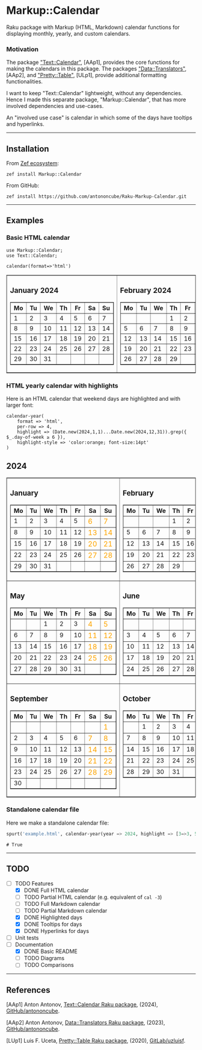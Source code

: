 # Markup::Calendar

Raku package with Markup (HTML, Markdown) calendar functions for displaying monthly, yearly, and custom calendars.

### Motivation

The package 
["Text::Calendar"](https://raku.land/zef:antononcube/Text::Calendar), [AAp1], 
provides the core functions for making the calendars in this package.
The packages 
["Data::Translators"](https://raku.land/zef:antononcube/Data::Translators), [AAp2], and 
["Pretty::Table"](https://raku.land/cpan:ANTONOV/Pretty::Table), [ULp1],
provide additional formatting functionalities.

I want to keep "Text::Calendar" lightweight, without any dependencies. Hence I made this separate 
package, "Markup::Calendar", that has more involved dependencies and use-cases.

An "involved use case" is calendar in which some of the days have tooltips and hyperlinks. 

-----

## Installation

From [Zef ecosystem](https://raku.land):

```
zef install Markup::Calendar
```

From GitHub:

```
zef install https://github.com/antononcube/Raku-Markup-Calendar.git
```

-----

## Examples

### Basic HTML calendar

```raku, results=asis
use Markup::Calendar;
use Text::Calendar;

calendar(format=>'html')
```
<style>td { vertical-align: top;a}</style><table border="1"><tbody><tr><td><h3>January 2024</h3><table border="1"><thead><tr><th>Mo</th><th>Tu</th><th>We</th><th>Th</th><th>Fr</th><th>Sa</th><th>Su</th></tr></thead><tbody><tr><td>1</td><td>2</td><td>3</td><td>4</td><td>5</td><td>6</td><td>7</td></tr><tr><td>8</td><td>9</td><td>10</td><td>11</td><td>12</td><td>13</td><td>14</td></tr><tr><td>15</td><td>16</td><td>17</td><td>18</td><td>19</td><td>20</td><td>21</td></tr><tr><td>22</td><td>23</td><td>24</td><td>25</td><td>26</td><td>27</td><td>28</td></tr><tr><td>29</td><td>30</td><td>31</td><td>  </td><td>  </td><td>  </td><td>  </td></tr></tbody></table></td><td><h3>February 2024</h3><table border="1"><thead><tr><th>Mo</th><th>Tu</th><th>We</th><th>Th</th><th>Fr</th><th>Sa</th><th>Su</th></tr></thead><tbody><tr><td>  </td><td>  </td><td>  </td><td>1</td><td>2</td><td>3</td><td>4</td></tr><tr><td>5</td><td>6</td><td>7</td><td>8</td><td>9</td><td>10</td><td>11</td></tr><tr><td>12</td><td>13</td><td>14</td><td>15</td><td>16</td><td>17</td><td>18</td></tr><tr><td>19</td><td>20</td><td>21</td><td>22</td><td>23</td><td>24</td><td>25</td></tr><tr><td>26</td><td>27</td><td>28</td><td>29</td><td>  </td><td>  </td><td>  </td></tr></tbody></table></td><td><h3>March 2024</h3><table border="1"><thead><tr><th>Mo</th><th>Tu</th><th>We</th><th>Th</th><th>Fr</th><th>Sa</th><th>Su</th></tr></thead><tbody><tr><td>  </td><td>  </td><td>  </td><td>  </td><td>1</td><td>2</td><td>3</td></tr><tr><td>4</td><td>5</td><td>6</td><td>7</td><td>8</td><td>9</td><td>10</td></tr><tr><td>11</td><td>12</td><td>13</td><td>14</td><td>15</td><td>16</td><td>17</td></tr><tr><td>18</td><td>19</td><td>20</td><td>21</td><td>22</td><td>23</td><td>24</td></tr><tr><td>25</td><td>26</td><td>27</td><td>28</td><td>29</td><td>30</td><td>31</td></tr></tbody></table></td></tr></tbody></table>


### HTML yearly calendar with highlights 

Here is an HTML calendar that weekend days are highlighted and with larger font:

```raku, results=asis
calendar-year(
    format => 'html', 
    per-row => 4, 
    highlight => (Date.new(2024,1,1)...Date.new(2024,12,31)).grep({ $_.day-of-week ≥ 6 }),
    highlight-style => 'color:orange; font-size:14pt'
)
```
<h2>2024</h2><style>td { vertical-align: top;a}</style><table border="1"><tbody><tr><td><h3>January </h3><table border="1"><thead><tr><th>Mo</th><th>Tu</th><th>We</th><th>Th</th><th>Fr</th><th>Sa</th><th>Su</th></tr></thead><tbody><tr><td>1</td><td>2</td><td>3</td><td>4</td><td>5</td><td><span style="color:orange; font-size:14pt">6</span></td><td><span style="color:orange; font-size:14pt">7</span></td></tr><tr><td>8</td><td>9</td><td>10</td><td>11</td><td>12</td><td><span style="color:orange; font-size:14pt">13</span></td><td><span style="color:orange; font-size:14pt">14</span></td></tr><tr><td>15</td><td>16</td><td>17</td><td>18</td><td>19</td><td><span style="color:orange; font-size:14pt">20</span></td><td><span style="color:orange; font-size:14pt">21</span></td></tr><tr><td>22</td><td>23</td><td>24</td><td>25</td><td>26</td><td><span style="color:orange; font-size:14pt">27</span></td><td><span style="color:orange; font-size:14pt">28</span></td></tr><tr><td>29</td><td>30</td><td>31</td><td>  </td><td>  </td><td>  </td><td>  </td></tr></tbody></table></td><td><h3>February </h3><table border="1"><thead><tr><th>Mo</th><th>Tu</th><th>We</th><th>Th</th><th>Fr</th><th>Sa</th><th>Su</th></tr></thead><tbody><tr><td>  </td><td>  </td><td>  </td><td>1</td><td>2</td><td><span style="color:orange; font-size:14pt">3</span></td><td><span style="color:orange; font-size:14pt">4</span></td></tr><tr><td>5</td><td>6</td><td>7</td><td>8</td><td>9</td><td><span style="color:orange; font-size:14pt">10</span></td><td><span style="color:orange; font-size:14pt">11</span></td></tr><tr><td>12</td><td>13</td><td>14</td><td>15</td><td>16</td><td><span style="color:orange; font-size:14pt">17</span></td><td><span style="color:orange; font-size:14pt">18</span></td></tr><tr><td>19</td><td>20</td><td>21</td><td>22</td><td>23</td><td><span style="color:orange; font-size:14pt">24</span></td><td><span style="color:orange; font-size:14pt">25</span></td></tr><tr><td>26</td><td>27</td><td>28</td><td>29</td><td>  </td><td>  </td><td>  </td></tr></tbody></table></td><td><h3>March </h3><table border="1"><thead><tr><th>Mo</th><th>Tu</th><th>We</th><th>Th</th><th>Fr</th><th>Sa</th><th>Su</th></tr></thead><tbody><tr><td>  </td><td>  </td><td>  </td><td>  </td><td>1</td><td><span style="color:orange; font-size:14pt">2</span></td><td><span style="color:orange; font-size:14pt">3</span></td></tr><tr><td>4</td><td>5</td><td>6</td><td>7</td><td>8</td><td><span style="color:orange; font-size:14pt">9</span></td><td><span style="color:orange; font-size:14pt">10</span></td></tr><tr><td>11</td><td>12</td><td>13</td><td>14</td><td>15</td><td><span style="color:orange; font-size:14pt">16</span></td><td><span style="color:orange; font-size:14pt">17</span></td></tr><tr><td>18</td><td>19</td><td>20</td><td>21</td><td>22</td><td><span style="color:orange; font-size:14pt">23</span></td><td><span style="color:orange; font-size:14pt">24</span></td></tr><tr><td>25</td><td>26</td><td>27</td><td>28</td><td>29</td><td><span style="color:orange; font-size:14pt">30</span></td><td><span style="color:orange; font-size:14pt">31</span></td></tr></tbody></table></td><td><h3>April </h3><table border="1"><thead><tr><th>Mo</th><th>Tu</th><th>We</th><th>Th</th><th>Fr</th><th>Sa</th><th>Su</th></tr></thead><tbody><tr><td>1</td><td>2</td><td>3</td><td>4</td><td>5</td><td><span style="color:orange; font-size:14pt">6</span></td><td><span style="color:orange; font-size:14pt">7</span></td></tr><tr><td>8</td><td>9</td><td>10</td><td>11</td><td>12</td><td><span style="color:orange; font-size:14pt">13</span></td><td><span style="color:orange; font-size:14pt">14</span></td></tr><tr><td>15</td><td>16</td><td>17</td><td>18</td><td>19</td><td><span style="color:orange; font-size:14pt">20</span></td><td><span style="color:orange; font-size:14pt">21</span></td></tr><tr><td>22</td><td>23</td><td>24</td><td>25</td><td>26</td><td><span style="color:orange; font-size:14pt">27</span></td><td><span style="color:orange; font-size:14pt">28</span></td></tr><tr><td>29</td><td>30</td><td>  </td><td>  </td><td>  </td><td>  </td><td>  </td></tr></tbody></table></td></tr><tr><td><h3>May </h3><table border="1"><thead><tr><th>Mo</th><th>Tu</th><th>We</th><th>Th</th><th>Fr</th><th>Sa</th><th>Su</th></tr></thead><tbody><tr><td>  </td><td>  </td><td>1</td><td>2</td><td>3</td><td><span style="color:orange; font-size:14pt">4</span></td><td><span style="color:orange; font-size:14pt">5</span></td></tr><tr><td>6</td><td>7</td><td>8</td><td>9</td><td>10</td><td><span style="color:orange; font-size:14pt">11</span></td><td><span style="color:orange; font-size:14pt">12</span></td></tr><tr><td>13</td><td>14</td><td>15</td><td>16</td><td>17</td><td><span style="color:orange; font-size:14pt">18</span></td><td><span style="color:orange; font-size:14pt">19</span></td></tr><tr><td>20</td><td>21</td><td>22</td><td>23</td><td>24</td><td><span style="color:orange; font-size:14pt">25</span></td><td><span style="color:orange; font-size:14pt">26</span></td></tr><tr><td>27</td><td>28</td><td>29</td><td>30</td><td>31</td><td>  </td><td>  </td></tr></tbody></table></td><td><h3>June </h3><table border="1"><thead><tr><th>Mo</th><th>Tu</th><th>We</th><th>Th</th><th>Fr</th><th>Sa</th><th>Su</th></tr></thead><tbody><tr><td>  </td><td>  </td><td>  </td><td>  </td><td>  </td><td><span style="color:orange; font-size:14pt">1</span></td><td><span style="color:orange; font-size:14pt">2</span></td></tr><tr><td>3</td><td>4</td><td>5</td><td>6</td><td>7</td><td><span style="color:orange; font-size:14pt">8</span></td><td><span style="color:orange; font-size:14pt">9</span></td></tr><tr><td>10</td><td>11</td><td>12</td><td>13</td><td>14</td><td><span style="color:orange; font-size:14pt">15</span></td><td><span style="color:orange; font-size:14pt">16</span></td></tr><tr><td>17</td><td>18</td><td>19</td><td>20</td><td>21</td><td><span style="color:orange; font-size:14pt">22</span></td><td><span style="color:orange; font-size:14pt">23</span></td></tr><tr><td>24</td><td>25</td><td>26</td><td>27</td><td>28</td><td><span style="color:orange; font-size:14pt">29</span></td><td><span style="color:orange; font-size:14pt">30</span></td></tr></tbody></table></td><td><h3>July </h3><table border="1"><thead><tr><th>Mo</th><th>Tu</th><th>We</th><th>Th</th><th>Fr</th><th>Sa</th><th>Su</th></tr></thead><tbody><tr><td>1</td><td>2</td><td>3</td><td>4</td><td>5</td><td><span style="color:orange; font-size:14pt">6</span></td><td><span style="color:orange; font-size:14pt">7</span></td></tr><tr><td>8</td><td>9</td><td>10</td><td>11</td><td>12</td><td><span style="color:orange; font-size:14pt">13</span></td><td><span style="color:orange; font-size:14pt">14</span></td></tr><tr><td>15</td><td>16</td><td>17</td><td>18</td><td>19</td><td><span style="color:orange; font-size:14pt">20</span></td><td><span style="color:orange; font-size:14pt">21</span></td></tr><tr><td>22</td><td>23</td><td>24</td><td>25</td><td>26</td><td><span style="color:orange; font-size:14pt">27</span></td><td><span style="color:orange; font-size:14pt">28</span></td></tr><tr><td>29</td><td>30</td><td>31</td><td>  </td><td>  </td><td>  </td><td>  </td></tr></tbody></table></td><td><h3>August </h3><table border="1"><thead><tr><th>Mo</th><th>Tu</th><th>We</th><th>Th</th><th>Fr</th><th>Sa</th><th>Su</th></tr></thead><tbody><tr><td>  </td><td>  </td><td>  </td><td>1</td><td>2</td><td><span style="color:orange; font-size:14pt">3</span></td><td><span style="color:orange; font-size:14pt">4</span></td></tr><tr><td>5</td><td>6</td><td>7</td><td>8</td><td>9</td><td><span style="color:orange; font-size:14pt">10</span></td><td><span style="color:orange; font-size:14pt">11</span></td></tr><tr><td>12</td><td>13</td><td>14</td><td>15</td><td>16</td><td><span style="color:orange; font-size:14pt">17</span></td><td><span style="color:orange; font-size:14pt">18</span></td></tr><tr><td>19</td><td>20</td><td>21</td><td>22</td><td>23</td><td><span style="color:orange; font-size:14pt">24</span></td><td><span style="color:orange; font-size:14pt">25</span></td></tr><tr><td>26</td><td>27</td><td>28</td><td>29</td><td>30</td><td><span style="color:orange; font-size:14pt">31</span></td><td>  </td></tr></tbody></table></td></tr><tr><td><h3>September </h3><table border="1"><thead><tr><th>Mo</th><th>Tu</th><th>We</th><th>Th</th><th>Fr</th><th>Sa</th><th>Su</th></tr></thead><tbody><tr><td>  </td><td>  </td><td>  </td><td>  </td><td>  </td><td>  </td><td><span style="color:orange; font-size:14pt">1</span></td></tr><tr><td>2</td><td>3</td><td>4</td><td>5</td><td>6</td><td><span style="color:orange; font-size:14pt">7</span></td><td><span style="color:orange; font-size:14pt">8</span></td></tr><tr><td>9</td><td>10</td><td>11</td><td>12</td><td>13</td><td><span style="color:orange; font-size:14pt">14</span></td><td><span style="color:orange; font-size:14pt">15</span></td></tr><tr><td>16</td><td>17</td><td>18</td><td>19</td><td>20</td><td><span style="color:orange; font-size:14pt">21</span></td><td><span style="color:orange; font-size:14pt">22</span></td></tr><tr><td>23</td><td>24</td><td>25</td><td>26</td><td>27</td><td><span style="color:orange; font-size:14pt">28</span></td><td><span style="color:orange; font-size:14pt">29</span></td></tr><tr><td>30</td><td>  </td><td>  </td><td>  </td><td>  </td><td>  </td><td>  </td></tr></tbody></table></td><td><h3>October </h3><table border="1"><thead><tr><th>Mo</th><th>Tu</th><th>We</th><th>Th</th><th>Fr</th><th>Sa</th><th>Su</th></tr></thead><tbody><tr><td>  </td><td>1</td><td>2</td><td>3</td><td>4</td><td><span style="color:orange; font-size:14pt">5</span></td><td><span style="color:orange; font-size:14pt">6</span></td></tr><tr><td>7</td><td>8</td><td>9</td><td>10</td><td>11</td><td><span style="color:orange; font-size:14pt">12</span></td><td><span style="color:orange; font-size:14pt">13</span></td></tr><tr><td>14</td><td>15</td><td>16</td><td>17</td><td>18</td><td><span style="color:orange; font-size:14pt">19</span></td><td><span style="color:orange; font-size:14pt">20</span></td></tr><tr><td>21</td><td>22</td><td>23</td><td>24</td><td>25</td><td><span style="color:orange; font-size:14pt">26</span></td><td><span style="color:orange; font-size:14pt">27</span></td></tr><tr><td>28</td><td>29</td><td>30</td><td>31</td><td>  </td><td>  </td><td>  </td></tr></tbody></table></td><td><h3>November </h3><table border="1"><thead><tr><th>Mo</th><th>Tu</th><th>We</th><th>Th</th><th>Fr</th><th>Sa</th><th>Su</th></tr></thead><tbody><tr><td>  </td><td>  </td><td>  </td><td>  </td><td>1</td><td><span style="color:orange; font-size:14pt">2</span></td><td><span style="color:orange; font-size:14pt">3</span></td></tr><tr><td>4</td><td>5</td><td>6</td><td>7</td><td>8</td><td><span style="color:orange; font-size:14pt">9</span></td><td><span style="color:orange; font-size:14pt">10</span></td></tr><tr><td>11</td><td>12</td><td>13</td><td>14</td><td>15</td><td><span style="color:orange; font-size:14pt">16</span></td><td><span style="color:orange; font-size:14pt">17</span></td></tr><tr><td>18</td><td>19</td><td>20</td><td>21</td><td>22</td><td><span style="color:orange; font-size:14pt">23</span></td><td><span style="color:orange; font-size:14pt">24</span></td></tr><tr><td>25</td><td>26</td><td>27</td><td>28</td><td>29</td><td><span style="color:orange; font-size:14pt">30</span></td><td>  </td></tr></tbody></table></td><td><h3>December </h3><table border="1"><thead><tr><th>Mo</th><th>Tu</th><th>We</th><th>Th</th><th>Fr</th><th>Sa</th><th>Su</th></tr></thead><tbody><tr><td>  </td><td>  </td><td>  </td><td>  </td><td>  </td><td>  </td><td><span style="color:orange; font-size:14pt">1</span></td></tr><tr><td>2</td><td>3</td><td>4</td><td>5</td><td>6</td><td><span style="color:orange; font-size:14pt">7</span></td><td><span style="color:orange; font-size:14pt">8</span></td></tr><tr><td>9</td><td>10</td><td>11</td><td>12</td><td>13</td><td><span style="color:orange; font-size:14pt">14</span></td><td><span style="color:orange; font-size:14pt">15</span></td></tr><tr><td>16</td><td>17</td><td>18</td><td>19</td><td>20</td><td><span style="color:orange; font-size:14pt">21</span></td><td><span style="color:orange; font-size:14pt">22</span></td></tr><tr><td>23</td><td>24</td><td>25</td><td>26</td><td>27</td><td><span style="color:orange; font-size:14pt">28</span></td><td><span style="color:orange; font-size:14pt">29</span></td></tr><tr><td>30</td><td>31</td><td>  </td><td>  </td><td>  </td><td>  </td><td>  </td></tr></tbody></table></td></tr></tbody></table>


### Standalone calendar file

Here we make a standalone calendar file:

```raku
spurt('example.html', calendar-year(year => 2024, highlight => [3=>3, 5=>24, 9=>9], highlight-style=>'color:red', format=>'html'))
```
```
# True
```

------

## TODO

- [ ] TODO Features
  - [X] DONE Full HTML calendar 
  - [ ] TODO Partial HTML calendar (e.g. equivalent of `cal -3`) 
  - [ ] TODO Full Markdown calendar
  - [ ] TODO Partial Markdown calendar
  - [X] DONE Highlighted days
  - [X] DONE Tooltips for days
  - [X] DONE Hyperlinks for days
- [ ] Unit tests
- [ ] Documentation
  - [X] DONE Basic README
  - [ ] TODO Diagrams
  - [ ] TODO Comparisons

------

## References 

[AAp1] Anton Antonov,
[Text::Calendar Raku package](https://github.com/antononcube/Raku-Text-Calendar),
(2024),
[GitHub/antononcube](https://github.com/antononcube).

[AAp2] Anton Antonov,
[Data::Translators Raku package](https://github.com/antononcube/Raku-Data-Translators),
(2023),
[GitHub/antononcube](https://github.com/antononcube).

[LUp1] Luis F. Uceta,
[Pretty::Table Raku package](https://gitlab.com/uzluisf/raku-pretty-table/),
(2020),
[GitLab/uzluisf](https://gitlab.com/uzluisf/).


